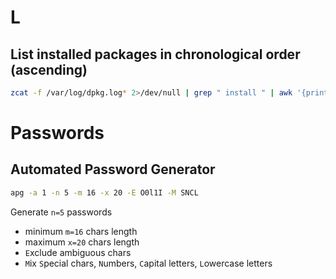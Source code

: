 # L

## List installed packages in chronological order (ascending)

```bash
zcat -f /var/log/dpkg.log* 2>/dev/null | grep " install " | awk '{print $1, $2, $4}' | sort
```

# Passwords

## Automated Password Generator

```bash
apg -a 1 -n 5 -m 16 -x 20 -E O0l1I -M SNCL
```

Generate `n=5` passwords
- minimum `m=16` chars length
- maximum `x=20` chars length
- `E`xclude ambiguous chars
- `M`ix `S`pecial chars, `N`umbers, `C`apital letters, `L`owercase letters

